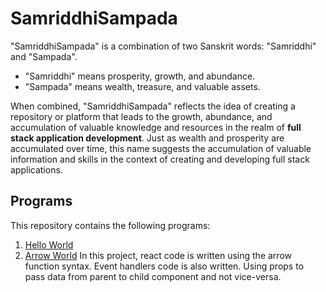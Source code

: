 # SamriddhiSampada

"SamriddhiSampada" is a combination of two Sanskrit words: "Samriddhi" and "Sampada".

- "Samriddhi" means prosperity, growth, and abundance.
- "Sampada" means wealth, treasure, and valuable assets.

When combined, "SamriddhiSampada" reflects the idea of creating a repository or platform that leads to the growth, abundance, and accumulation of valuable knowledge and resources in the realm of <b>full stack application development</b>. Just as wealth and prosperity are accumulated over time, this name suggests the accumulation of valuable information and skills in the context of creating and developing full stack applications.

## Programs

This repository contains the following programs:

1. [Hello World](hello-world/README.md)
2. [Arrow World](arrow-world/README.md)
   In this project, react code is written using the arrow function syntax.
   Event handlers code is also written. Using props to pass data from parent
   to child component and not vice-versa.
